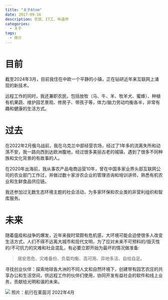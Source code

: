```yaml
---
title: "关于Atom"
date: 2017-09-16
description: 农民、IT工、布道师
categories:
  - 关于
tags:
  - 简介
---
```



# **目前**

截至2024年3月，目前我住在中欧一个平静的小镇，正在钻研近年来互联网上涌现的新技术。

远程工作的同时，我还兼职农民，包括放牧（马、牛、羊、牧羊犬、蜜蜂）、种植有机果蔬、维护园艺景观、修房子、带孩子等，体力/脑力劳动均衡各半，非常有趣和健康的生活方式。


# **过去**

在2022年2月俄乌战前，我在乌克兰中部经营农场，经过了1年多的流离失所和动荡不安，我一路向西到达欧洲腹地，经过很多美丽古老的城镇，遇到了很多不同种族和文化背景的有故事的人。

在2020年出海前，我从事农产品电商运营10年，曾在中国多家业界头部互联网公司的农业部门工作过，并做过数十家涉农企业的管理咨询和培训讲师，熟悉有机农业和生鲜食品供应链。

我还参加过无数生态环境主题的社会活动，为多家环保和农业类的非营利组织和智库服务。


# **未来**

随着瘟疫和战争的爆发，近年来我时常颇有危机感，大环境可能会迫使很多人改变生活方式，人们不得不远离大城市和现代文明，为了应对未来不可预料的/毁灭性的/不可抗力的灾难和社会混乱，有必要立即开始为最坏的情况做准备:

> 居安思危、灾难备份、负载均衡、高可用、异地多活、自给自足。

寻找创业伙伴：探索地球各大洲的不同人文和自然环境下，创建带有园艺农庄的共享办公和生活空间，供远程工作的伙伴们使用，协同开发有益社会的软件和线上业务，贡献给光明和谐的未来。


![](https://lh3.googleusercontent.com/pw/AP1GczMN01oih23eaj9VWvcOrd2rw9pi6x2k2DG0qUiXPjndCIUl5g0CA2VYpUle5wfbHxgJWAaUCDoa-Mp766rJ9sNhDoi8AE1HKC7-kIJtm3BDoFPE9LhVFF3WCbL_Wc5mmIP-CNu8Qou5cvmwhpZD2sB0Ch0D3en92OTHMOnBKLz_5Qg7Qb1A_dhVZnbuQwaLXdKw0kW1AcT_AApnZb_GoRU4IVLWv2sCySgCwIqdhM_cKCxl9zyIiNjftycw2TcCUmJKneAKn6yPQEZO8DIdJ1xrspj-lir0sutl_Yt83niZVnb8Vqm5pxjKul3d5L2i8fBk0W5SSwev2TqWCFquH9Vx8-Ps2KcUPqpV-616OYi8MwjNVugmt50DGTh1LQb7JMzIJiVXtlf2clR3xfyrBAMkAt2ayMJyg47vuSDAK6f9qabBbstZDc_buwv6zSFgAKR0wnnkwKb2ezTgkh0om5wSctCQ2h5Nh-OBXFyGaW150xJOz-NYhiwg3ktHGV_NvR80iYTRgxvJ5NJoxFTNSw8BdpDoRdlUsoUpXan7i0OVimkKpBi6GJ50QQSSVMOQxkSzgGgMLO72EWXAu7ywLUdCxWpt2xhD7d7DyNZYeRFsZj5JPz1MJ4G1p7VKELdYX-mhDMz8i9xt5fseqA5sF6bi3hOUZX0p7Rt40UDTqsgCC5LW8PActu6NYNsuz0MNC7nVsS_o-i928DY5GnyPDNz_ZoB95_3MsKsNzWOx3kuviOn3ei9HiSjmlyAU1_dkiK1DsD6hdg9HecOtgcRnHAT5egA9RD253rviW4mW7OzxO3hC12Ns720bXVXtsg8I1-wgmdqyb3Ip8hKzNCVz43ysF8U84U6OU3_fxkmqXMVUxCoGoJpq6fKF23TJI8SoFPGLH86t1KqVN6BNd3Jmdp_X=w640-h480-s-no?authuser=1)
照片：航行在莱茵河 2022年4月
